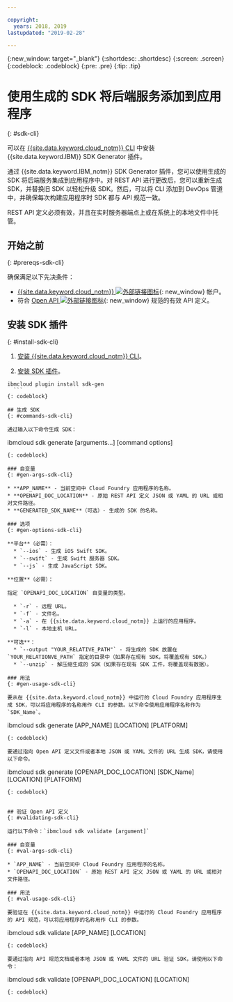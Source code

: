 ```yaml
---

copyright:
  years: 2018, 2019
lastupdated: "2019-02-28"

---
```


{:new_window: target="_blank"}
{:shortdesc: .shortdesc}
{:screen: .screen}
{:codeblock: .codeblock}
{:pre: .pre}
{:tip: .tip}

# 使用生成的 SDK 将后端服务添加到应用程序
{: #sdk-cli}

可以在 [{{site.data.keyword.cloud_notm}} CLI](/docs/cli/index.html) 中安装 {{site.data.keyword.IBM}} SDK Generator 插件。

通过 {{site.data.keyword.IBM_notm}} SDK Generator 插件，您可以使用生成的 SDK 将后端服务集成到应用程序中。对 REST API 进行更改后，您可以重新生成 SDK，并替换旧 SDK 以轻松升级 SDK。然后，可以将 CLI 添加到 DevOps 管道中，并确保每次构建应用程序时 SDK 都与 API 规范一致。

REST API 定义必须有效，并且在实时服务器端点上或在系统上的本地文件中托管。

## 开始之前
{: #prereqs-sdk-cli}

确保满足以下先决条件：

* [{{site.data.keyword.cloud_notm}} ![外部链接图标](../../icons/launch-glyph.svg "外部链接图标")](http://cloud.ibm.com){: new_window} 帐户。
* 符合 [Open API ![外部链接图标](../../icons/launch-glyph.svg "外部链接图标")](https://www.openapis.org/){: new_window} 规范的有效 API 定义。

## 安装 SDK 插件
{: #install-sdk-cli}

1. [安装 {{site.data.keyword.cloud_notm}} CLI](/docs/cli/index.html)。

2. [安装 SDK 插件](/docs/cli/sdk/index.html)。
  ```
ibmcloud plugin install sdk-gen
	```
  {: codeblock}

## 生成 SDK
{: #commands-sdk-cli}

通过输入以下命令生成 SDK：
```
ibmcloud sdk generate [arguments...] [command options]

```
{: codeblock}

### 自变量
{: #gen-args-sdk-cli}

* **APP_NAME** - 当前空间中 Cloud Foundry 应用程序的名称。
* **OPENAPI_DOC_LOCATION** - 原始 REST API 定义 JSON 或 YAML 的 URL 或相对文件路径。
* **GENERATED_SDK_NAME**（可选）- 生成的 SDK 的名称。

### 选项
{: #gen-options-sdk-cli}

**平台**（必需）：
  * `--ios` - 生成 iOS Swift SDK。
  * `--swift` - 生成 Swift 服务器 SDK。
  * `--js` - 生成 JavaScript SDK。

**位置**（必需）：

指定 `OPENAPI_DOC_LOCATION` 自变量的类型。

  * `-r` - 远程 URL。
  * `-f` - 文件名。
  * `-a` - 在 {{site.data.keyword.cloud_notm}} 上运行的应用程序。
  * `-l` - 本地主机 URL。

**可选**：
  * `--output "YOUR_RELATIVE_PATH"` - 将生成的 SDK 放置在 `YOUR_RELATIONVE_PATH` 指定的目录中（如果存在现有 SDK，将覆盖现有 SDK。）
  * `--unzip` - 解压缩生成的 SDK（如果存在现有 SDK 工件，将覆盖现有数据）。

### 用法
{: #gen-usage-sdk-cli}

要从在 {{site.data.keyword.cloud_notm}} 中运行的 Cloud Foundry 应用程序生成 SDK，可以将应用程序的名称用作 CLI 的参数。以下命令使用应用程序名称作为 `SDK_Name`。

```
ibmcloud sdk generate [APP_NAME] [LOCATION] [PLATFORM]
```
{: codeblock}

要通过指向 Open API 定义文件或者本地 JSON 或 YAML 文件的 URL 生成 SDK，请使用以下命令。

```
ibmcloud sdk generate [OPENAPI_DOC_LOCATION] [SDK_Name] [LOCATION] [PLATFORM]
```
{: codeblock}


## 验证 Open API 定义
{: #validating-sdk-cli}

运行以下命令：`ibmcloud sdk validate [argument]`

### 自变量
{: #val-args-sdk-cli}

* `APP_NAME` - 当前空间中 Cloud Foundry 应用程序的名称。
* `OPENAPI_DOC_LOCATION` - 原始 REST API 定义 JSON 或 YAML 的 URL 或相对文件路径。

### 用法
{: #val-usage-sdk-cli}

要验证在 {{site.data.keyword.cloud_notm}} 中运行的 Cloud Foundry 应用程序的 API 规范，可以将应用程序的名称用作 CLI 的参数。
```
ibmcloud sdk validate [APP_NAME] [LOCATION]
```
{: codeblock}

要通过指向 API 规范文档或者本地 JSON 或 YAML 文件的 URL 验证 SDK，请使用以下命令：
```
ibmcloud sdk validate [OPENAPI_DOC_LOCATION] [LOCATION]
```
{: codeblock}

